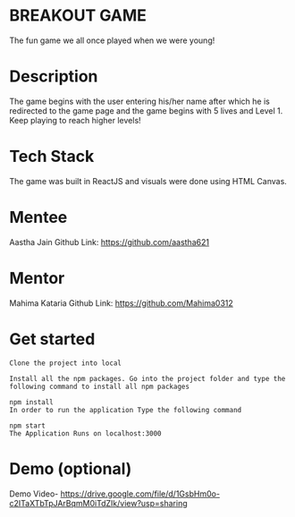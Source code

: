 
# BREAKOUT GAME
The fun game we all once played when we were young!

# Description
The game begins with the user entering his/her name after which he is redirected to the game page and the game begins with 5 lives and Level 1. Keep playing to reach higher levels!

# Tech Stack
The game was built in ReactJS and visuals were done using HTML Canvas.

# Mentee
Aastha Jain 
Github Link: https://github.com/aastha621

# Mentor
Mahima Kataria
Github Link: https://github.com/Mahima0312


# Get started
```
Clone the project into local

Install all the npm packages. Go into the project folder and type the following command to install all npm packages

npm install
In order to run the application Type the following command

npm start
The Application Runs on localhost:3000
```




# Demo (optional)
Demo Video- https://drive.google.com/file/d/1GsbHm0o-c2ITaXTbTpJArBqmM0iTdZIk/view?usp=sharing
